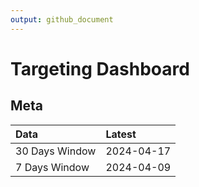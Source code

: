 ```yaml
---
output: github_document
---
```


# Targeting Dashboard



## Meta


|Data           |Latest     |
|:--------------|:----------|
|30 Days Window |2024-04-17 |
|7 Days Window  |2024-04-09 |
